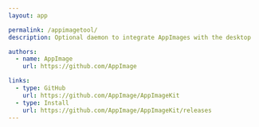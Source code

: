 ```yaml
---
layout: app

permalink: /appimagetool/
description: Optional daemon to integrate AppImages with the desktop

authors:
  - name: AppImage
    url: https://github.com/AppImage

links:
  - type: GitHub
    url: https://github.com/AppImage/AppImageKit
  - type: Install
    url: https://github.com/AppImage/AppImageKit/releases
---
```

